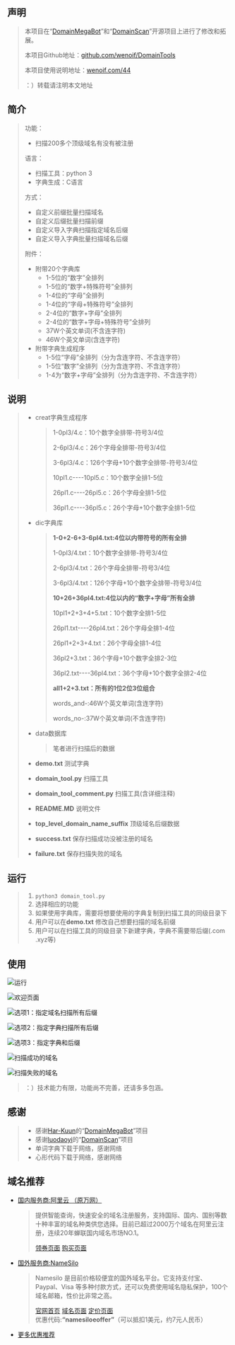 ## 声明

> 本项目在“[DomainMegaBot](https://github.com/Har-Kuun/DomainMegaBot)”和“[DomainScan](https://github.com/luodaoyi/DomainScan)”开源项目上进行了修改和拓展。
>
> 本项目Github地址：[github.com/wenoif/DomainTools](https://github.com/wenoif/DomainTools)
>
> 本项目使用说明地址：[wenoif.com/44](https://wenoif.com/44)
>
> ：）转载请注明本文地址



## 简介

> 功能：
>
> + 扫描200多个顶级域名有没有被注册
>
> 语言：
>
> + 扫描工具：python 3
> + 字典生成：C语言
>
> 方式：
>
> + 自定义前缀批量扫描域名
> + 自定义后缀批量扫描前缀
> + 自定义导入字典扫描指定域名后缀
> + 自定义导入字典批量扫描域名后缀
>
> 附件：
>
> + 附带20个字典库
>   + 1-5位的“数字”全排列
>   + 1-5位的“数字+特殊符号”全排列
>   + 1-4位的“字母”全排列
>   + 1-4位的“字母+特殊符号”全排列
>   + 2-4位的“数字+字母”全排列
>   + 2-4位的“数字+字母+特殊符号”全排列
>   + 37W个英文单词(不含连字符)
>   + 46W个英文单词(含连字符)
> + 附带字典生成程序
>   + 1-5位“字母”全排列（分为含连字符、不含连字符）
>   + 1-5位“数字”全排列（分为含连字符、不含连字符）
>   + 1-4为“数字+字母”全排列（分为含连字符、不含连字符）
>
> 



## 说明

> + creat字典生成程序
>
>   > 1-0pl3/4.c：10个数字全排带-符号3/4位
>   >
>   > 2-6pl3/4.c：26个字母全排带-符号3/4位
>   >
>   > 3-6pl3/4.c：126个字母+10个数字全排带-符号3/4位
>   >
>   > 10pl1.c----10pl5.c：10个数字全排1-5位
>   >
>   > 26pl1.c----26pl5.c：26个字母全排1-5位
>   >
>   > 36pl1.c----36pl5.c：26个字母+10个数字全排1-5位
>
> + dic字典库
>
>   > **1-0+2-6+3-6pl4.txt:4位以内带符号的所有全排**
>   >
>   > 1-0pl3/4.txt：10个数字全排带-符号3/4位
>   >
>   > 2-6pl3/4.txt：26个字母全排带-符号3/4位
>   >
>   > 3-6pl3/4.txt：126个字母+10个数字全排带-符号3/4位
>   >
>   > **10+26+36pl4.txt:4位以内的“数字+字母”所有全排**
>   >
>   > 10pl1+2+3+4+5.txt：10个数字全排1-5位
>   >
>   > 26pl1.txt----26pl4.txt：26个字母全排1-4位
>   >
>   > 26pl1+2+3+4.txt：26个字母全排1-4位
>   >
>   > 36pl2+3.txt：36个字母+10个数字全排2-3位
>   >
>   > 36pl2.txt----36pl4.txt：36个字母+10个数字全排2-4位
>   >
>   > **all1+2+3.txt：所有的1位2位3位组合**
>   >
>   > words_and-:46W个英文单词(含连字符)
>   >
>   > words_no-:37W个英文单词(不含连字符)
>
> + data数据库
>
>   > 笔者进行扫描后的数据
>
> + **demo.txt**  测试字典
>
> + **domain_tool.py**  扫描工具
>
> + **domain_tool_comment.py** 扫描工具(含详细注释)
>
> + **README.MD** 说明文件
>
> + **top_level_domain_name_suffix** 顶级域名后缀数据
>
> + **success.txt** 保存扫描成功没被注册的域名
>
> + **failure.txt** 保存扫描失败的域名



##  运行

> 1. `python3 domain_tool.py`
> 2. 选择相应的功能
> 3. 如果使用字典库，需要将想要使用的字典复制到扫描工具的同级目录下
> 4. 用户可以在**demo.txt** 修改自己想要扫描的域名前缀
> 5. 用户可以在扫描工具的同级目录下新建字典，字典不需要带后缀(.com  .xyz等)



## 使用

![运行](README/image-20200724141619015.png)



![欢迎页面](README/image-20200724141718134.png)



![选项1：指定域名扫描所有后缀](README/image-20200724141848099.png)



![选项2：指定字典扫描所有后缀](README/image-20200724142111200.png)





![选项3：指定字典和后缀](README/image-20200724142247770.png)



![扫描成功的域名](README/image-20200724142519810.png)



![扫描失败的域名](README/image-20200724142559634.png)

>  ：）技术能力有限，功能尚不完善，还请多多包涵。



## 感谢

> + 感谢[Har-Kuun](https://github.com/Har-Kuun)的“[DomainMegaBot](https://github.com/Har-Kuun/DomainMegaBot)”项目
> + 感谢[luodaoyi](https://github.com/luodaoyi)的“[DomainScan](https://github.com/luodaoyi/DomainScan)”项目
> + 单词字典下载于网络，感谢网络
> + 心形代码下载于网络，感谢网络





## 域名推荐

+ [国内服务商:阿里云 （原万网）](https://www.aliyun.com/minisite/goods?userCode=pdvz8axd)

  > 提供智能查询，快速安全的域名注册服务，支持国际、国内、国别等数十种丰富的域名种类供您选择。目前已超过2000万个域名在阿里云注册，连续20年蝉联国内域名市场NO.1。
  >
  > [领券页面](https://www.aliyun.com/minisite/goods?userCode=pdvz8axd)	
  > [购买页面](https://www.aliyun.com/minisite/goods?userCode=pdvz8axd)

+ [国外服务商:NameSilo](https://www.namesilo.com/?rid=8736b96bt)

  > Namesilo 是目前价格较便宜的国外域名平台。它支持支付宝、Paypal、Visa 等多种付款方式，还可以免费使用域名隐私保护，100个域名邮箱，性价比非常之高。
  >
  > [官网首页](https://www.namesilo.com/?rid=8736b96bt)	
  > [域名页面](https://www.namesilo.com/register.php?rid=8736b96bt)	
  > [定价页面](https://www.namesilo.com/pricing?rid=8736b96bt)	
  > 优惠代码:**“namesiloeoffer”**（可以抵扣1美元，约7元人民币）

+  [更多优惠推荐](https://wenoif.com/42)





